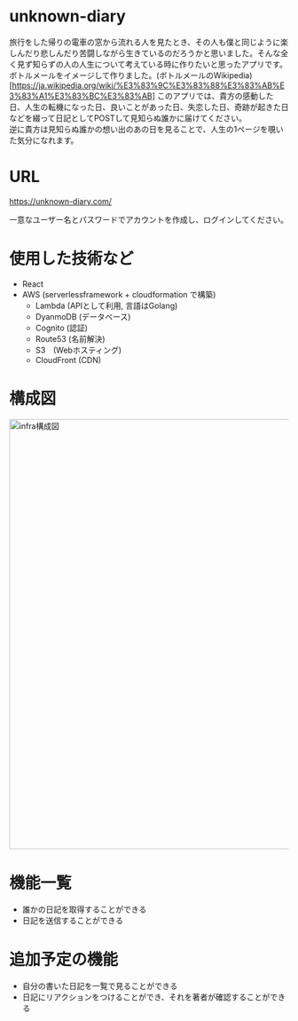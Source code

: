 # unknown-diary
旅行をした帰りの電車の窓から流れる人を見たとき、その人も僕と同じように楽しんだり悲しんだり苦闘しながら生きているのだろうかと思いました。そんな全く見ず知らずの人の人生について考えている時に作りたいと思ったアプリです。ボトルメールをイメージして作りました。(ボトルメールのWikipedia)[https://ja.wikipedia.org/wiki/%E3%83%9C%E3%83%88%E3%83%AB%E3%83%A1%E3%83%BC%E3%83%AB]
このアプリでは、貴方の感動した日、人生の転機になった日、良いことがあった日、失恋した日、奇跡が起きた日などを綴って日記としてPOSTして見知らぬ誰かに届けてください。  
逆に貴方は見知らぬ誰かの想い出のあの日を見ることで、人生の1ページを覗いた気分になれます。

# URL
https://unknown-diary.com/

一意なユーザー名とパスワードでアカウントを作成し、ログインしてください。

# 使用した技術など
- React
- AWS (serverlessframework + cloudformation で構築)
  - Lambda (APIとして利用, 言語はGolang)
  - DyanmoDB (データベース)
  - Cognito (認証)
  - Route53 (名前解決)
  - S3　(Webホスティング)
  - CloudFront (CDN)


# 構成図
<img width="775" alt="infra構成図" src="https://user-images.githubusercontent.com/53635209/114696010-2ac1ed80-9d57-11eb-94d4-a0bf1a3505bf.png">
  
# 機能一覧
- 誰かの日記を取得することができる
- 日記を送信することができる

# 追加予定の機能
- 自分の書いた日記を一覧で見ることができる
- 日記にリアクションをつけることができ、それを著者が確認することができる

